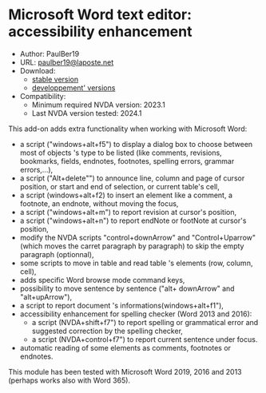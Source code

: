 # Microsoft Word text editor: accessibility enhancement #

* Author: PaulBer19
* URL: paulber19@laposte.net
* Download:
	* [stable version][1]
	* [developpement' versions][2]
* Compatibility:
	* Minimum required NVDA version: 2023.1
	* Last NVDA version tested: 2024.1


This add-on adds extra functionality when working with Microsoft Word:

* a script ("windows+alt+f5") to display a dialog box to choose between most of objects 's type to be listed (like comments, revisions, bookmarks, fields, endnotes, footnotes, spelling errors, grammar errors,...),
* a script ("Alt+delete"") to announce line, column and page of cursor position, or start and end of selection, or current table's cell,
* a script (windows+alt+f2) to insert an element like a comment, a footnote, an endnote, without moving the focus,
* a script ("windows+alt+m") to report revision at cursor's position,
* a script ("windows+alt+n") to report endNote or footNote at cursor's position,
* modify the NVDA scripts "control+downArrow" and "Control+Uparrow" (which moves the carret paragraph by paragraph) to skip the empty paragraph (optionnal),
* some scripts to move in table and read table 's elements (row, column, cell),
* adds specific Word browse mode command keys,
* possibility to move sentence by sentence ("alt+ downArrow" and "alt+upArrow"),
* a script to report document 's informations(windows+alt+f1"),
* accessibility enhancement for spelling checker (Word 2013 and 2016):
	* a script (NVDA+shift+f7") to report spelling or grammatical error and suggested correction by the spelling checker,
	* a script (NVDA+control+f7") to report current sentence under focus.
* automatic reading of some elements as comments, footnotes or endnotes.


This module has been tested with Microsoft Word 2019, 2016 and 2013 (perhaps works also with Word 365).


[1]: https://github.com/paulber007/AllMyNVDAAddons/raw/master/wordAccessEnhancement/wordAccessEnhancement-3.5.nvda-addon
[2]: https://github.com/paulber007/AllMyNVDAAddons/tree/master/wordAccessEnhancement/dev

